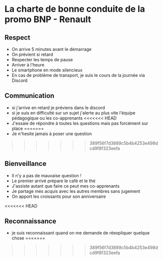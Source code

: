 # La charte de bonne conduite de la promo BNP - Renault

## Respect

- On arrive 5 minutes avant le démarrage
- On prévient si retard
- Respecter les temps de pause
- Arriver à l'heure
- Le smartphone en mode silencieux
- En cas de problème de transport, je suis le cours de la journée via Discord


## Communication

- si j'arrive en retard je préviens dans le discord
- si je suis en difficulté sur un sujet j'alerte au plus vite l'équipe pédagogique ou les co-apprenants
<<<<<<< HEAD
- J'essaie de répondre à toutes les questions mais pas forcément sur place
=======
- Je n'hesite jamais à poser une question
>>>>>>> 389f56f7d3889c5b4b4253e498dcd9f8f323eefa


## Bienveillance

- Il n'y a pas de mauvaise question !
- Le premier arrivé prépare le café et le thé
- J'assiste autant que faire ce peut mes co-apprenants
- Je partage mes acquis avec les autres membres sans jugement 
- On apport les croissants pour son anniversaire
   
<<<<<<< HEAD
## Reconnaissance

- je suis reconnaissant quand on me demande de réexpliquer quelque chose
=======
>>>>>>> 389f56f7d3889c5b4b4253e498dcd9f8f323eefa
